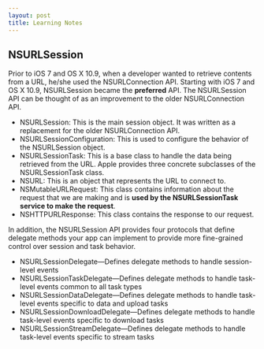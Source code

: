 ```yaml
---
layout: post
title: Learning Notes
---
```


## NSURLSession
Prior to iOS 7 and OS X 10.9, when a developer wanted to retrieve contents from a URL, he/she used the NSURLConnection API. Starting with iOS 7 and OS X 10.9, NSURLSession became the **preferred** API. The NSURLSession API can be thought of as an improvement to the older NSURLConnection API.

- NSURLSession: This is the main session object. It was written as a replacement for the older NSURLConnection API.
- NSURLSessionConfiguration: This is used to configure the behavior of the NSURLSession object.
- NSURLSessionTask: This is a base class to handle the data being retrieved from the URL. Apple provides three concrete subclasses of the NSURLSessionTask class.
- NSURL: This is an object that represents the URL to connect to.
- NSMutableURLRequest: This class contains information about the request that we are making and is **used by the NSURLSessionTask service to make the request**.
- NSHTTPURLResponse: This class contains the response to our request.

In addition, the NSURLSession API provides four protocols that define delegate methods your app can implement to provide more fine-grained control over session and task behavior.

- NSURLSessionDelegate—Defines delegate methods to handle session-level events
- NSURLSessionTaskDelegate—Defines delegate methods to handle task-level events common to all task types
- NSURLSessionDataDelegate—Defines delegate methods to handle task-level events specific to data and upload tasks
- NSURLSessionDownloadDelegate—Defines delegate methods to handle task-level events specific to download tasks
- NSURLSessionStreamDelegate—Defines delegate methods to handle task-level events specific to stream tasks